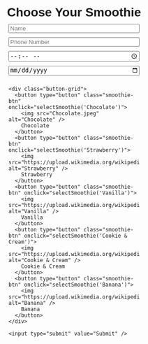 <!DOCTYPE html>
<html lang="en">
<head>
  <meta charset="UTF-8" />
  <meta name="viewport" content="width=device-width, initial-scale=1.0" />
  <title>Healthy Smoothie Kiosk</title>
  <style>
    body {
      font-family: Arial, sans-serif;
      display: flex;
      flex-direction: column;
      align-items: center;
      padding: 20px;
    }
    h1 {
      margin-bottom: 10px;
    }
    form {
      display: flex;
      flex-direction: column;
      gap: 10px;
      width: 100%;
      max-width: 300px;
    }
    .button-grid {
      display: grid;
      grid-template-columns: 1fr 1fr;
      gap: 10px;
    }
    .smoothie-btn {
      display: flex;
      flex-direction: column;
      align-items: center;
      justify-content: center;
      padding: 10px;
      border: 1px solid #ccc;
      border-radius: 10px;
      cursor: pointer;
      background-color: #f0f0f0;
      touch-action: manipulation;
      user-select: none;
      -webkit-tap-highlight-color: transparent;
    }
    .smoothie-btn img {
      width: 80px;
      height: 80px;
      object-fit: cover;
      border-radius: 10px;
      margin-bottom: 5px;
      pointer-events: none;
    }
    #qrcode {
      margin-top: 20px;
    }
  </style>
</head>
<body>
  <h1>Choose Your Smoothie</h1>
  <form id="smoothieForm">
    <input type="text" name="name" placeholder="Name" required />
    <input type="text" name="phone" placeholder="Phone Number" required />
    <input type="time" name="time" placeholder="Time" required />
    <input type="date" name="expire" placeholder="Expire Date" required />

    <div class="button-grid">
      <button type="button" class="smoothie-btn" onclick="selectSmoothie('Chocolate')">
        <img src="Chocolate.jpeg" alt="Chocolate" />
        Chocolate
      </button>
      <button type="button" class="smoothie-btn" onclick="selectSmoothie('Strawberry')">
        <img src="https://upload.wikimedia.org/wikipedia/commons/1/13/Strawberry_milkshake.jpg" alt="Strawberry" />
        Strawberry
      </button>
      <button type="button" class="smoothie-btn" onclick="selectSmoothie('Vanilla')">
        <img src="https://upload.wikimedia.org/wikipedia/commons/7/79/Vanilla_milkshake.jpg" alt="Vanilla" />
        Vanilla
      </button>
      <button type="button" class="smoothie-btn" onclick="selectSmoothie('Cookie & Cream')">
        <img src="https://upload.wikimedia.org/wikipedia/commons/f/f8/Oreo_milkshake.jpg" alt="Cookie & Cream" />
        Cookie & Cream
      </button>
      <button type="button" class="smoothie-btn" onclick="selectSmoothie('Banana')">
        <img src="https://upload.wikimedia.org/wikipedia/commons/e/e3/Banana_smoothie.jpg" alt="Banana" />
        Banana
      </button>
    </div>

    <input type="submit" value="Submit" />
  </form>

  <div id="qrcode"></div>

  <script src="https://cdnjs.cloudflare.com/ajax/libs/qrious/4.0.2/qrious.min.js"></script>
  <script>
    const SCRIPT_URL = "https://script.google.com/macros/s/YOUR_DEPLOYED_SCRIPT_ID/exec"; // Replace with deployed script URL

    const qr = new QRious({
      element: document.getElementById("qrcode"),
      size: 200,
      value: "https://peeyu2025.github.io/smoothie-kiosk/"
    });

    let selectedSmoothie = "";

    function selectSmoothie(flavor) {
      selectedSmoothie = flavor;
      alert(`You selected: ${flavor}`);
    }

    document.getElementById("smoothieForm").addEventListener("submit", function (e) {
      e.preventDefault();

      const formData = new FormData(this);
      formData.append("smoothie", selectedSmoothie);

      fetch(SCRIPT_URL, {
        method: "POST",
        body: formData
      })
      .then(res => res.text())
      .then(result => {
        alert("Data submitted successfully!");
        const query = new URLSearchParams(Object.fromEntries(formData.entries())).toString();
        qr.value = `${window.location.href}?${query}`;
      })
      .catch(error => {
        console.error("Error!", error.message);
      });
    });
  </script>
</body>
</html>
